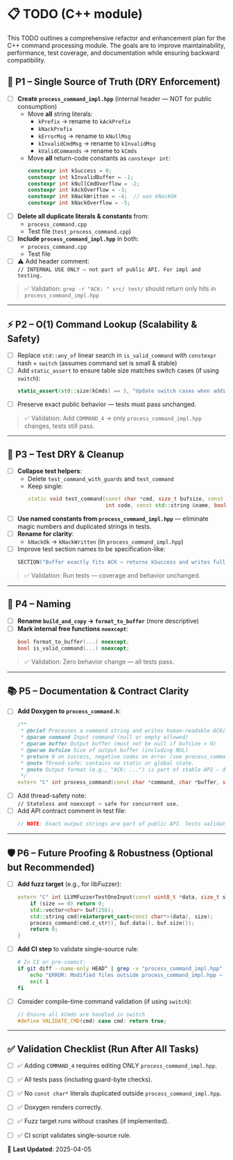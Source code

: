 
# 📋 TODO (C++ module)

This TODO outlines a comprehensive refactor and enhancement plan for the C++ command processing module. The goals are to improve maintainability, performance, test coverage, and documentation while ensuring backward compatibility.

## 🚨 P1 – Single Source of Truth (DRY Enforcement)

- [ ] **Create `process_command_impl.hpp`** (internal header — NOT for public consumption)
  - Move **all** string literals:
    - `kPrefix` → rename to `kAckPrefix`
    - `kNackPrefix`
    - `kErrorMsg` → rename to `kNullMsg`
    - `kInvalidCmdMsg` → rename to `kInvalidMsg`
    - `kValidCommands` → rename to `kCmds`
  - Move **all** return-code constants as `constexpr int`:
    ```cpp
    constexpr int kSuccess = 0;
    constexpr int kInvalidBuffer = -1;
    constexpr int kNullCmdOverflow = -2;
    constexpr int kAckOverflow = -3;
    constexpr int kNackWritten = -4;  // was kNackOk
    constexpr int kNackOverflow = -5;
    ```
- [ ] **Delete all duplicate literals & constants** from:
  - `process_command.cpp`
  - Test file (`test_process_command.cpp`)
- [ ] **Include `process_command_impl.hpp`** in both:
  - `process_command.cpp`
  - Test file
- [ ] ⚠️ Add header comment:  
  `// INTERNAL USE ONLY — not part of public API. For impl and testing.`
 
> ✅ Validation: `grep -r "ACK: " src/ test/` should return only hits in `process_command_impl.hpp`

---

## ⚡ P2 – O(1) Command Lookup (Scalability & Safety)

- [ ] Replace `std::any_of` linear search in `is_valid_command` with `constexpr` hash + `switch` (assumes command set is small & stable)
- [ ] Add `static_assert` to ensure table size matches switch cases (if using `switch`):
  ```cpp
  static_assert(std::size(kCmds) == 3, "Update switch cases when adding/removing commands");
  ```
- [ ] Preserve exact public behavior — tests must pass unchanged.

> ✅ Validation: Add `COMMAND_4` → only `process_command_impl.hpp` changes, tests still pass.

---

## 🧹 P3 – Test DRY & Cleanup

- [ ] **Collapse test helpers**:
  - Delete `test_command_with_guards` and `test_command`
  - Keep single:  
    ```cpp
    static void test_command(const char *cmd, size_t bufsize, const std::string &expected,
                             int code, const std::string &name, bool use_guards = true)
    ```
- [ ] **Use named constants from `process_command_impl.hpp`** — eliminate magic numbers and duplicated strings in tests.
- [ ] **Rename for clarity**:
  - `kNackOk` → `kNackWritten` (in `process_command_impl.hpp`)
- [ ] Improve test section names to be specification-like:
  ```cpp
  SECTION("Buffer exactly fits ACK → returns kSuccess and writes full message")
  ```

> ✅ Validation: Run tests — coverage and behavior unchanged.

---

## 🧼 P4 – Naming

- [ ] **Rename `build_and_copy` → `format_to_buffer`** (more descriptive)
- [ ] **Mark internal free functions `noexcept`**:
  ```cpp
  bool format_to_buffer(...) noexcept;
  bool is_valid_command(...) noexcept;
  ```
 
> ✅ Validation: Zero behavior change — all tests pass.

---

## 📚 P5 – Documentation & Contract Clarity

- [ ] **Add Doxygen to `process_command.h`**:
  ```cpp
  /**
   * @brief Processes a command string and writes human-readable ACK/NACK to buffer.
   * @param command Input command (null or empty allowed)
   * @param buffer Output buffer (must not be null if bufsize > 0)
   * @param bufsize Size of output buffer (including NUL)
   * @return 0 on success, negative codes on error (see process_command_impl.hpp for details)
   * @note Thread-safe: contains no static or global state.
   * @note Output format (e.g., "ACK: ...") is part of stable API — do not change without versioning.
   */
  extern "C" int process_command(const char *command, char *buffer, size_t bufsize);
  ```
- [ ] Add thread-safety note:  
  `// Stateless and noexcept — safe for concurrent use.`
- [ ] Add API contract comment in test file:
  ```cpp
  // NOTE: Exact output strings are part of public API. Tests validate literal matches.
  ```

---

## 🛡️ P6 – Future Proofing & Robustness (Optional but Recommended)

- [ ] **Add fuzz target** (e.g., for libFuzzer):
  ```cpp
  extern "C" int LLVMFuzzerTestOneInput(const uint8_t *data, size_t size) {
      if (size == 0) return 0;
      std::vector<char> buf(256);
      std::string cmd(reinterpret_cast<const char*>(data), size);
      process_command(cmd.c_str(), buf.data(), buf.size());
      return 0;
  }
  ```
- [ ] **Add CI step** to validate single-source rule:
  ```bash
  # In CI or pre-commit:
  if git diff --name-only HEAD^ | grep -v "process_command_impl.hpp" | grep -q ".*"; then
      echo "ERROR: Modified files outside process_command_impl.hpp — violates single-source rule"
      exit 1
  fi
  ```
- [ ] Consider compile-time command validation (if using `switch`):
  ```cpp
  // Ensure all kCmds are handled in switch
  #define VALIDATE_CMD(cmd) case cmd: return true;
  ```

---

## ✅ Validation Checklist (Run After All Tasks)

- [ ] ✅ Adding `COMMAND_4` requires editing ONLY `process_command_impl.hpp`.
- [ ] ✅ All tests pass (including guard-byte checks).
- [ ] ✅ No `const char*` literals duplicated outside `process_command_impl.hpp`.
- [ ] ✅ Doxygen renders correctly.
- [ ] ✅ Fuzz target runs without crashes (if implemented).
- [ ] ✅ CI script validates single-source rule.


📆 **Last Updated**: 2025-04-05  
